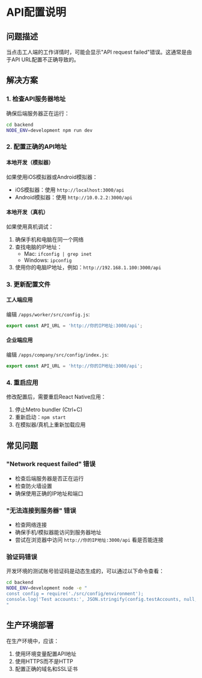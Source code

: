 # API配置说明

## 问题描述
当点击工人端的工作详情时，可能会显示"API request failed"错误。这通常是由于API URL配置不正确导致的。

## 解决方案

### 1. 检查API服务器地址
确保后端服务器正在运行：
```bash
cd backend
NODE_ENV=development npm run dev
```

### 2. 配置正确的API地址

#### 本地开发（模拟器）
如果使用iOS模拟器或Android模拟器：
- iOS模拟器：使用 `http://localhost:3000/api`
- Android模拟器：使用 `http://10.0.2.2:3000/api`

#### 本地开发（真机）
如果使用真机调试：
1. 确保手机和电脑在同一个网络
2. 查找电脑的IP地址：
   - Mac: `ifconfig | grep inet`
   - Windows: `ipconfig`
3. 使用你的电脑IP地址，例如：`http://192.168.1.100:3000/api`

### 3. 更新配置文件

#### 工人端应用
编辑 `/apps/worker/src/config.js`:
```javascript
export const API_URL = 'http://你的IP地址:3000/api';
```

#### 企业端应用
编辑 `/apps/company/src/config/index.js`:
```javascript
export const API_URL = 'http://你的IP地址:3000/api';
```

### 4. 重启应用
修改配置后，需要重启React Native应用：
1. 停止Metro bundler (Ctrl+C)
2. 重新启动：`npm start`
3. 在模拟器/真机上重新加载应用

## 常见问题

### "Network request failed" 错误
- 检查后端服务器是否正在运行
- 检查防火墙设置
- 确保使用正确的IP地址和端口

### "无法连接到服务器" 错误
- 检查网络连接
- 确保手机/模拟器能访问到服务器地址
- 尝试在浏览器中访问 `http://你的IP地址:3000/api` 看是否能连接

### 验证码错误
开发环境的测试账号验证码是动态生成的，可以通过以下命令查看：
```bash
cd backend
NODE_ENV=development node -e "
const config = require('./src/config/environment');
console.log('Test accounts:', JSON.stringify(config.testAccounts, null, 2));
"
```

## 生产环境部署
在生产环境中，应该：
1. 使用环境变量配置API地址
2. 使用HTTPS而不是HTTP
3. 配置正确的域名和SSL证书